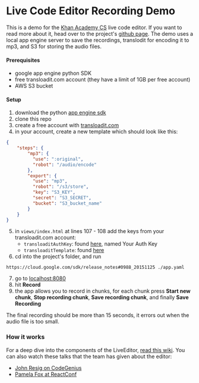 
# Live Code Editor Recording Demo

This is a demo for the [Khan Academy CS](https://www.khanacademy.org/computer-programming/) live code editor. If you want to read more about it, head over to the project's [github page](https://github.com/Khan/live-editor/).
The demo uses a local app engine server to save the recordings, translodit for encoding it to mp3, and S3 for storing the audio files.

#### Prerequisites
* google app engine python SDK
* free transloadit.com account (they have a limit of 1GB per free account)
* AWS S3 bucket

#### Setup
1. download the python [app engine sdk](https://cloud.google.com/appengine/downloads)
2. clone this repo
3. create a free account with [transloadit.com](https://www.transloadit.com)
4. in your account, create a new template which should look like this:
```json
{
    "steps": {
        "mp3": {
          "use": ":original",
          "robot": "/audio/encode"
        },
        "export": {
          "use": "mp3",
          "robot": "/s3/store",
          "key": "S3_KEY",
          "secret": "S3_SECRET",
          "bucket": "S3_bucket_name"
        }
    }
}
```
5. in `views/index.html` at lines 107 - 108 add the keys from your transloadit.com account:
    * `transloaditAuthKey`: found [here](https://transloadit.com/accounts/credentials), named Your Auth Key
    * `transloaditTemplate`: found [here](https://transloadit.com/templates)
6. cd into the project's folder, and run
```
https://cloud.google.com/sdk/release_notes#0988_20151125 ./app.yaml
```
7. go to [localhost:8080](http://localhost:8080)
8. hit **Record**
9. the app allows you to record in chunks, for each chunk press **Start new chunk**, **Stop recording chunk**, **Save recording chunk**, and finally **Save Recording** 

The final recording should be more than 15 seconds, it errors out when the audio file is too small.

### How it works

For a deep dive into the components of the LiveEditor, [read this wiki](https://github.com/Khan/live-editor/wiki/How-the-live-editor-works).
You can also watch these talks that the team has given about the editor:
* [John Resig on CodeGenius](https://www.youtube.com/watch?v=H4sSldXv_S4)
* [Pamela Fox at ReactConf](https://youtu.be/EzHsLt9vLbk?t=26m49s)
